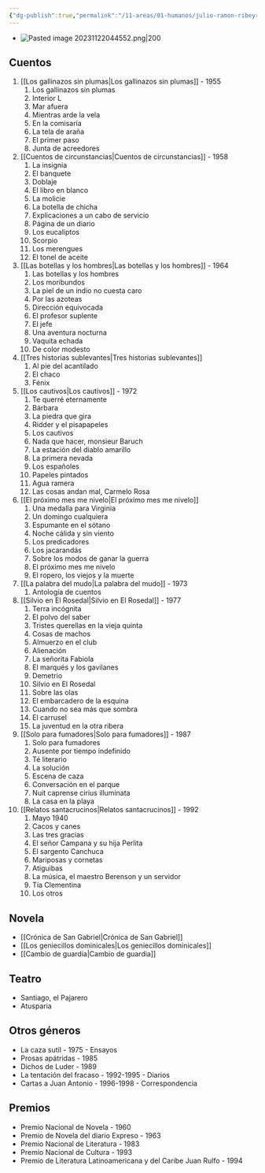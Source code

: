 ```yaml
---
{"dg-publish":true,"permalink":"/11-areas/01-humanos/julio-ramon-ribeyro/","noteIcon":""}
---
```


- ![Pasted image 20231122044552.png|200](/img/user/10%20Entrada%20%F0%9F%9B%92/%F0%9F%92%BE%20Adjuntos/Pasted%20image%2020231122044552.png)
## Cuentos
1. [[Los gallinazos sin plumas\|Los gallinazos sin plumas]] - 1955	
	1. Los gallinazos sin plumas
	1. Interior L
	1. Mar afuera
	1. Mientras arde la vela
	1. En la comisaría
	1. La tela de araña
	1. El primer paso
	1. Junta de acreedores
2. [[Cuentos de circunstancias\|Cuentos de circunstancias]] - 1958	
	1. La insignia
	1. El banquete
	1. Doblaje
	1. El libro en blanco
	1. La molicie
	1. La botella de chicha
	1. Explicaciones a un cabo de servicio
	1. Página de un diario
	1. Los eucaliptos
	1. Scorpio
	1. Los merengues
	1. El tonel de aceite
3. [[Las botellas y los hombres\|Las botellas y los hombres]]	- 1964	
	1. Las botellas y los hombres
	1. Los moribundos
	1. La piel de un indio no cuesta caro
	1. Por las azoteas
	1. Dirección equivocada
	1. El profesor suplente
	1. El jefe
	1. Una aventura nocturna
	1. Vaquita echada
	1. De color modesto
4. [[Tres historias sublevantes\|Tres historias sublevantes]]
	1. Al pie del acantilado
	1. El chaco
	1. Fénix
5. [[Los cautivos\|Los cautivos]] - 1972
	1. Te querré eternamente
	1. Bárbara
	1. La piedra que gira
	1. Ridder y el pisapapeles
	1. Los cautivos
	1. Nada que hacer, monsieur Baruch
	1. La estación del diablo amarillo
	1. La primera nevada
	1. Los españoles
	1. Papeles pintados
	1. Agua ramera
	1. Las cosas andan mal, Carmelo Rosa
6. [[El próximo mes me nivelo\|El próximo mes me nivelo]]
	1. Una medalla para Virginia
	1. Un domingo cualquiera
	1. Espumante en el sótano
	1. Noche cálida y sin viento
	1. Los predicadores
	1. Los jacarandás
	1. Sobre los modos de ganar la guerra
	1. El próximo mes me nivelo
	1. El ropero, los viejos y la muerte
7. [[La palabra del mudo\|La palabra del mudo]] - 1973
	1. Antología de cuentos
8. [[Silvio en El Rosedal\|Silvio en El Rosedal]] - 1977	
	1. Terra incógnita
	1. El polvo del saber
	1. Tristes querellas en la vieja quinta
	1. Cosas de machos
	1. Almuerzo en el club
	1. Alienación
	1. La señorita Fabiola
	1. El marqués y los gavilanes
	1. Demetrio
	1. Silvio en El Rosedal
	1. Sobre las olas
	1. El embarcadero de la esquina
	1. Cuando no sea más que sombra
	1. El carrusel
	1. La juventud en la otra ribera
9. [[Solo para fumadores\|Solo para fumadores]] - 1987
	1. Solo para fumadores
	1. Ausente por tiempo indefinido
	1. Té literario
	1. La solución
	1. Escena de caza
	1. Conversación en el parque
	1. Nuit caprense cirius illuminata
	1. La casa en la playa
10. [[Relatos santacrucinos\|Relatos santacrucinos]] - 1992	
	1. Mayo 1940
	1. Cacos y canes
	1. Las tres gracias
	1. El señor Campana y su hija Perlita
	1. El sargento Canchuca
	1. Mariposas y cornetas
	1. Atiguibas
	1. La música, el maestro Berenson y un servidor
	1. Tía Clementina
	1. Los otros
## Novela
- [[Crónica de San Gabriel\|Crónica de San Gabriel]]
- [[Los geniecillos dominicales\|Los geniecillos dominicales]]
- [[Cambio de guardia\|Cambio de guardia]]
## Teatro
- Santiago, el Pajarero
- Atusparia
## Otros géneros
- La caza sutil - 1975 - Ensayos
- Prosas apátridas - 1985 
- Dichos de Luder - 1989
- La tentación del fracaso - 1992-1995 - Diarios
- Cartas a Juan Antonio - 1996-1998 - Correspondencia
## Premios
- Premio Nacional de Novela - 1960
- Premio de Novela del diario Expreso - 1963
- Premio Nacional de Literatura - 1983
- Premio Nacional de Cultura - 1993
- Premio de Literatura Latinoamericana y del Caribe Juan Rulfo - 1994